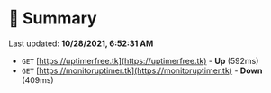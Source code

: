 # 📖 Summary
Last updated: **10/28/2021, 6:52:31 AM**

- `GET` [https://uptimerfree.tk](https://uptimerfree.tk) - **Up** (592ms)
- `GET` [https://monitoruptimer.tk](https://monitoruptimer.tk) - **Down** (409ms)
